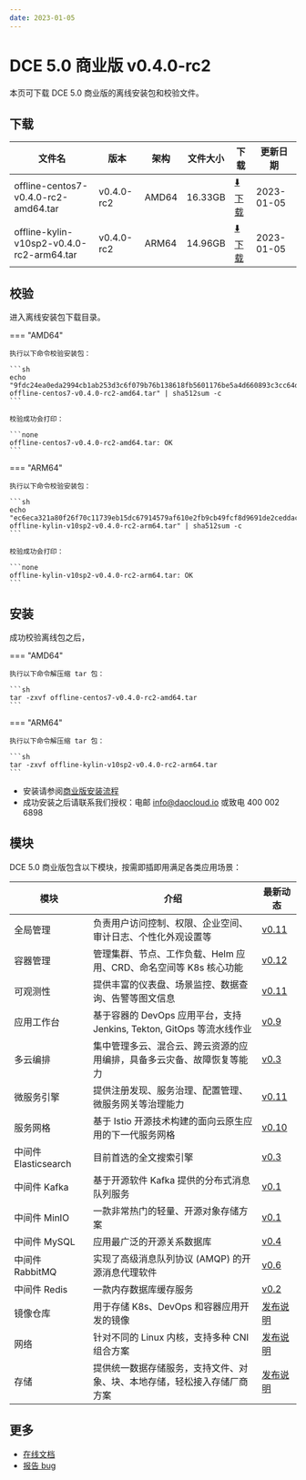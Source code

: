 ```yaml
---
date: 2023-01-05
---
```


# DCE 5.0 商业版 v0.4.0-rc2

本页可下载 DCE 5.0 商业版的离线安装包和校验文件。

## 下载

| 文件名                      | 版本    | 架构 | 文件大小 | 下载                                           | 更新日期   |
| ----------------------------- | ------- | -------- | ---------------------------------------------- | ---------- | ----------------------------- |
| offline-centos7-v0.4.0-rc2-amd64.tar | v0.4.0-rc2 | AMD64 | 16.33GB | [:arrow_down: 下载](https://qiniu-download-public.daocloud.io/DaoCloud_Enterprise/dce5/offline-centos7-v0.4.0-rc2-amd64.tar) | 2023-01-05 |
| offline-kylin-v10sp2-v0.4.0-rc2-arm64.tar | v0.4.0-rc2 | ARM64 | 14.96GB | [:arrow_down: 下载](https://qiniu-download-public.daocloud.io/DaoCloud_Enterprise/dce5/offline-kylin-v10sp2-v0.4.0-rc2-arm64.tar) | 2023-01-05 |

## 校验

进入离线安装包下载目录。

=== "AMD64"

    执行以下命令校验安装包：

    ```sh
    echo "9fdc24ea0eda2994cb1ab253d3c6f079b76b138618fb5601176be5a4d660893c3cc64dfb151e32d57a1f843c6b598bed270a20654e6cd8d815c7901124b04431  offline-centos7-v0.4.0-rc2-amd64.tar" | sha512sum -c
    ```

    校验成功会打印：

    ```none
    offline-centos7-v0.4.0-rc2-amd64.tar: OK
    ```

=== "ARM64"

    执行以下命令校验安装包：

    ```sh
    echo "ec6eca321a80f26f70c11739eb15dc67914579af610e2fb9cb49fcf8d9691de2ceddac7cfd8bd40ce3f3927cfea3166d15366f06909fcbbf15a330bc718fd358  offline-kylin-v10sp2-v0.4.0-rc2-arm64.tar" | sha512sum -c
    ```

    校验成功会打印：

    ```none
    offline-kylin-v10sp2-v0.4.0-rc2-arm64.tar: OK
    ```

## 安装

成功校验离线包之后，

=== "AMD64"

    执行以下命令解压缩 tar 包：

    ```sh
    tar -zxvf offline-centos7-v0.4.0-rc2-amd64.tar
    ```

=== "ARM64"

    执行以下命令解压缩 tar 包：

    ```sh
    tar -zxvf offline-kylin-v10sp2-v0.4.0-rc2-arm64.tar
    ```

- 安装请参阅[商业版安装流程](../../install/commercial/start-install.md)
- 成功安装之后请联系我们授权：电邮 info@daocloud.io 或致电 400 002 6898

## 模块

DCE 5.0 商业版包含以下模块，按需即插即用满足各类应用场景：

| 模块                 | 介绍                                                                     | 最新动态                                                      |
| -------------------- | ------------------------------------------------------------------------ | ------------------------------------------------------------- |
| 全局管理             | 负责用户访问控制、权限、企业空间、审计日志、个性化外观设置等             | [v0.11](../../ghippo/intro/release-notes.md#v011)    |
| 容器管理             | 管理集群、节点、工作负载、Helm 应用、CRD、命名空间等 K8s 核心功能        | [v0.12](../../kpanda/intro/release-notes.md#v012)    |
| 可观测性             | 提供丰富的仪表盘、场景监控、数据查询、告警等图文信息                     | [v0.11](../../insight/intro/releasenote.md#v011)     |
| 应用工作台           | 基于容器的 DevOps 应用平台，支持 Jenkins, Tekton, GitOps 等流水线作业    | [v0.9](../../amamba/intro/release-notes.md#v09)      |
| 多云编排             | 集中管理多云、混合云、跨云资源的应用编排，具备多云灾备、故障恢复等能力   | [v0.3](../../kairship/intro/release-notes.md#v03)         |
| 微服务引擎           | 提供注册发现、服务治理、配置管理、微服务网关等治理能力                   | [v0.11](../../skoala/intro/release-notes.md#v011)             |
| 服务网格             | 基于 Istio 开源技术构建的面向云原生应用的下一代服务网格                  | [v0.10](../../mspider/intro/release-notes.md#v010)          |
| 中间件 Elasticsearch | 目前首选的全文搜索引擎                                                   | [v0.3](../../middleware/elastic-search/release-notes.md#v034) |
| 中间件 Kafka         | 基于开源软件 Kafka 提供的分布式消息队列服务                              | [v0.1](../../middleware/kafka/release-notes.md#v012)          |
| 中间件 MinIO         | 一款非常热门的轻量、开源对象存储方案                                     | [v0.1](../../middleware/minio/release-notes.md#v012)          |
| 中间件 MySQL         | 应用最广泛的开源关系数据库                                               | [v0.4](../../middleware/mysql/release-notes.md#v04)           |
| 中间件 RabbitMQ      | 实现了高级消息队列协议 (AMQP) 的开源消息代理软件                         | [v0.6](../../middleware/rabbitmq/release-notes.md#v06)        |
| 中间件 Redis         | 一款内存数据库缓存服务                                                   | [v0.2](../../middleware/redis/release-notes.md#v02)           |
| 镜像仓库             | 用于存储 K8s、DevOps 和容器应用开发的镜像                                | [发布说明](../../release/rn5.0.md)                            |
| 网络                 | 针对不同的 Linux 内核，支持多种 CNI 组合方案                             | [发布说明](../../release/rn5.0.md)                            |
| 存储                 | 提供统一数据存储服务，支持文件、对象、块、本地存储，轻松接入存储厂商方案 | [发布说明](../../release/rn5.0.md)                            |

## 更多

- [在线文档](https://docs.daocloud.io/dce/what-is-dce/)
- [报告 bug](https://github.com/DaoCloud/DaoCloud-docs/issues)
